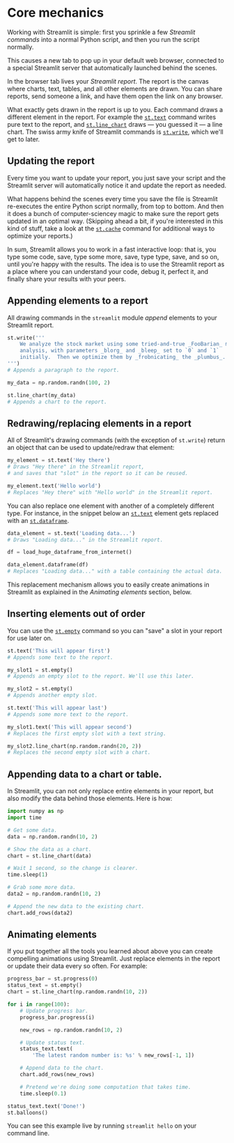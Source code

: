# Core mechanics

Working with Streamlit is simple: first you sprinkle a few _Streamlit
commands_ into a normal Python script, and then you run the script
normally.

This causes a new tab to pop up in your default web browser, connected to a
special Streamlit server that automatically launched behind the scenes.

In the browser tab lives your _Streamlit report_. The report is the canvas
where charts, text, tables, and all other elements are drawn. You can share
reports, send someone a link, and have them open the link on any browser.

What exactly gets drawn in the report is up to you. Each command draws a
different element in the report. For example the
[`st.text`](api/text.html#streamlit_text)
command writes pure text to the report, and
[`st.line_chart`](api/charts.html#streamlit_line_chart) draws — you guessed it
— a line chart.  The swiss army knife of Streamlit commands is
[`st.write`](api/text.html#write), which we'll get to later.

## Updating the report

Every time you want to update your report, you just save your script
and the Streamlit server will automatically notice it and update the report
as needed.

What happens behind the scenes every time you save the file is Streamlit
re-executes the entire Python script normally, from top to bottom. And
then it does a bunch of computer-sciencey magic to make sure the report
gets updated in an optimal way. (Skipping ahead a bit, if you're interested
in this kind of stuff, take a look at the
[`st.cache`](api/optimization.html#streamlit.cache) command for additional ways to
optimize your reports.)

In sum, Streamlit allows you to work in a fast interactive loop: that is, you
type some code, save, type some more, save, type type, save, and so on,
until you're happy with the results. The idea is to use the Streamlit
report as a place where you can understand your code, debug it, perfect it,
and finally share your results with your peers.

## Appending elements to a report

All drawing commands in the `streamlit` module _append_ elements to your
Streamlit report.

```python
st.write('''
    We analyze the stock market using some tried-and-true _FooBarian_ model
    analysis, with parameters _blorg_ and _bleep_ set to `0` and `1`
    initially.  Then we optimize them by _frobnicating_ the _plumbus_.
''')
# Appends a paragraph to the report.

my_data = np.random.randn(100, 2)

st.line_chart(my_data)
# Appends a chart to the report.
```

## Redrawing/replacing elements in a report

All of Streamlit's drawing commands (with the exception of `st.write`) return
an object that can be used to update/redraw that element:

```python
my_element = st.text('Hey there')
# Draws "Hey there" in the Streamlit report,
# and saves that "slot" in the report so it can be reused.

my_element.text('Hello world')
# Replaces "Hey there" with "Hello world" in the Streamlit report.
```

You can also replace one element with another of a completely different
type. For instance, in the snippet below an [`st.text`](api/text.html#text)
element gets replaced with an [`st.dataframe`](api/data.html#dataframe).

```python
data_element = st.text('Loading data...')
# Draws "Loading data..." in the Streamlit report.

df = load_huge_dataframe_from_internet()

data_element.dataframe(df)
# Replaces "Loading data..." with a table containing the actual data.
```

This replacement mechanism allows you to easily create animations in
Streamlit as explained in the _Animating elements_ section, below.

## Inserting elements out of order

You can use the [`st.empty`](api/other.html#streamlit.empty) command so you can
"save" a slot in your report for use later on.

```python
st.text('This will appear first')
# Appends some text to the report.

my_slot1 = st.empty()
# Appends an empty slot to the report. We'll use this later.

my_slot2 = st.empty()
# Appends another empty slot.

st.text('This will appear last')
# Appends some more text to the report.

my_slot1.text('This will appear second')
# Replaces the first empty slot with a text string.

my_slot2.line_chart(np.random.randn(20, 2))
# Replaces the second empty slot with a chart.
```

## Appending data to a chart or table.

In Streamlit, you can not only replace entire elements in your report, but also
modify the data behind those elements. Here is how:

```python
import numpy as np
import time

# Get some data.
data = np.random.randn(10, 2)

# Show the data as a chart.
chart = st.line_chart(data)

# Wait 1 second, so the change is clearer.
time.sleep(1)

# Grab some more data.
data2 = np.random.randn(10, 2)

# Append the new data to the existing chart.
chart.add_rows(data2)
```

## Animating elements

If you put together all the tools you learned about above you can create
compelling animations using Streamlit. Just replace elements in the report or
update their data every so often. For example:

```python
progress_bar = st.progress(0)
status_text = st.empty()
chart = st.line_chart(np.random.randn(10, 2))

for i in range(100):
    # Update progress bar.
    progress_bar.progress(i)

    new_rows = np.random.randn(10, 2)

    # Update status text.
    status_text.text(
        'The latest random number is: %s' % new_rows[-1, 1])

    # Append data to the chart.
    chart.add_rows(new_rows)

    # Pretend we're doing some computation that takes time.
    time.sleep(0.1)

status_text.text('Done!')
st.balloons()
```

You can see this example live by running `streamlit hello` on your command
line.
